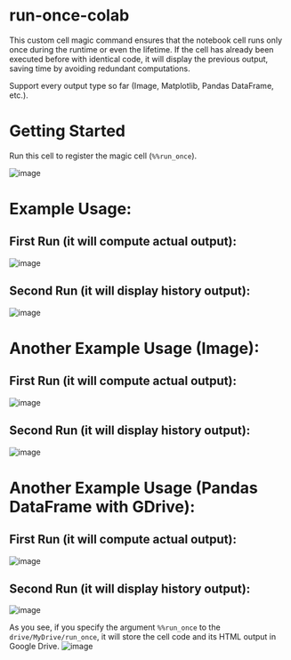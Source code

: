 # run-once-colab
This custom cell magic command ensures that the notebook cell runs only once during the runtime or even the lifetime. If the cell has already been executed before with identical code, it will display the previous output, saving time by avoiding redundant computations.

Support every output type so far (Image, Matplotlib, Pandas DataFrame, etc.).

# Getting Started
Run this cell to register the magic cell (`%%run_once`).

![image](https://github.com/wawan-ikhwan/run-once-colab/assets/72451078/567bce81-5336-424d-9bbb-548f2b319de9)

# Example Usage:
## First Run (it will compute actual output):
![image](https://github.com/wawan-ikhwan/run-once-colab/assets/72451078/0a0cb2e9-c70b-4c5a-aa35-a99812c063f0)
## Second Run (it will display history output):
![image](https://github.com/wawan-ikhwan/run-once-colab/assets/72451078/432f5274-8f8e-48a0-be0c-9bd212ffc123)

# Another Example Usage (Image):
## First Run (it will compute actual output):
![image](https://github.com/wawan-ikhwan/run-once-colab/assets/72451078/84de076b-70b6-4009-add7-677c306e5860)
## Second Run (it will display history output):
![image](https://github.com/wawan-ikhwan/run-once-colab/assets/72451078/9a070094-95be-43bd-b7d3-a35a88017f32)

# Another Example Usage (Pandas DataFrame with GDrive):
## First Run (it will compute actual output):
![image](https://github.com/wawan-ikhwan/run-once-colab/assets/72451078/8f03d6ef-46cf-4420-bc06-6efc5066e788)
## Second Run (it will display history output):
![image](https://github.com/wawan-ikhwan/run-once-colab/assets/72451078/b67141c3-a0f0-494d-8c0e-526f405f5fca)

As you see, if you specify the argument `%%run_once` to the `drive/MyDrive/run_once`, it will store the cell code and its HTML output in Google Drive.
![image](https://github.com/wawan-ikhwan/run-once-colab/assets/72451078/ca2dcffa-56dc-4bca-910f-25c1ee528150)
